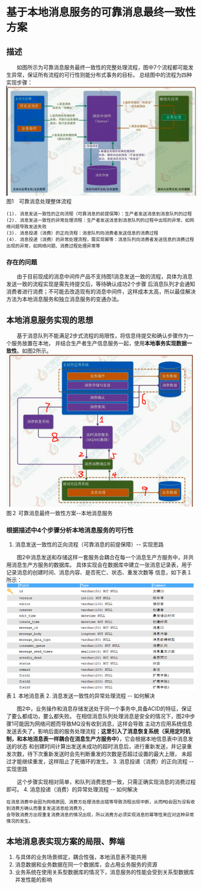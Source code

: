 # 基于本地消息服务的可靠消息最终一致性方案
## 描述
　　如图所示为可靠消息服务最终一致性的完整处理流程，图中7个流程都可能发生异常，保证所有流程的可行性则能分布式事务的目标，
总结图中的流程为四种实现步骤：
![可靠消息流程](/src/main/images/可靠消息流程.jpg)
　　　　　　　　　　　　　　　　　　　　　　图1　可靠消息处理整体流程

    (1). 消息发送一致性的正向流程（可靠消息的前提保障）：生产者发送消息到消息队列的过程
    (2). 消息发送一致性的异常处理流程：生产者发送消息到消息队列的过程中出现的异常，如网络问题导致发送失败
    (3). 消息投递（消费）的正向流程：消息队列向消费者发送信息的消费过程
    (4). 消息投递（消费）的异常处理流程，需实现幂等：消息队列向消费者发送信息的消费过程出现的异常，如网络问题、消费过程处理异常等 
### 存在的问题
　　由于目前现成的消息中间件产品不支持图1消息发送一致的流程，具体为消息发送一致的流程实现是需先待提交后，等待确认成功2个步骤
后消息队列才会通知消费者进行消费；不可能去改造现有的消息中间件，这样成本太高，所以最佳解决方法为本地消息服务和独立消息服务的变通办法。
## 本地消息服务实现的思想
　　基于消息队列不能满足2步式流程的局限性，将信息待提交和确认步骤作为一个服务放置在本地，
并结合生产者生产信息服务一起，使用**本地事务实现数据一致性**。如图2所示。
![本地消息服务](/src/main/images/本地消息服务.jpg)
    　　　　　　　　　　　　　　　　　图２ 可靠消息最终一致性方案--本地消息服务
### 根据描述中4个步骤分析本地消息服务的可行性
1. 消息发送一致性的正向流程（可靠消息的前提保障）-- 实现思路
  
　　图2中消息发送和存储这样一套服务会耦合在每一个消息生产方服务中，并共用消息生产方服务的数据库。
具体实现会在数据库中建立一张消息记录表，用于记录消息的创建时间、消息内容、是否死亡、状态、重发次数等
信息，如下表１所示：
![本地消息业务表](/src/main/images/本地消息业务表.jpg)
　　　　　　　　　　　　　　　　　　　     表１ 本地消息表
2. 消息发送一致性的异常处理流程 -- 如何解决
 
　　图2中，业务操作和消息存储发送处于同一个事务中,具备ACID的特征，保证了要么都成功，要么都失败。
在相信消息队列处理消息是安全的情况下，图2中步骤1可能因为网络问题而导致MQ没有收到消息，这样会导致
主动方应用系统信息发送丢失了，影响后面的服务处理流程；**这里引入了消息恢复系统（采用定时机制，和本地消息表一样耦合在消息生产方服务中）**，它会根据本地信息表中消息发送的状态
和创建时间计算出发送未成功的超时消息后，进行重新发送，并记录重发次数，待下次重新发送时会先判断重发的次数是否超过设置的最大上限，
未超过才能继续重发，这样阻止了死循环的发生。
3. 消息投递（消费）的正向流程 -- 实现思路

　　这个步骤实现相对简单，和队列消费思想一致，只需正确实现消息的消费过程即可。
4. 消息投递（消费）的异常处理流程 -- 如何解决
    
    在消息消费中会因为网络原因、消费方处理消息出错等导致流程出现中断，从而MQ会因为没有收到消费方确认而重复发送消息给消费方,
    会导致消费方出现重复消费消息的情况出现，所以消费方必须实现消息的幂等性来应对这种异常情况的发生。
## 本地消息表实现方案的局限、弊端
1. 与具体的业务场景绑定，耦合性强，本地消息表不能共用
2. 消息数据和业务数据在同一个数据库，会占用业务服务的资源
3. 业务系统在使用关系型数据库的情况下，消息服务的性能会受到关系型数据库并发性能的影响


  
　　
